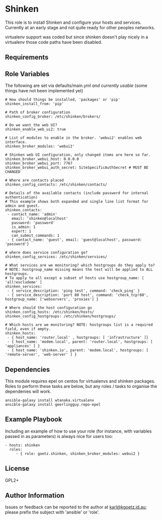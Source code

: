 Shinken
=======

This role is to install Shinken and configure your hosts and services.
Currently at an early stage and not quite ready for other peoples networks.

virtualenv support was coded but since shinken doesn't play nicely in a
virtualenv those code paths have been disabled.

Requirements
------------


Role Variables
--------------

The following are set via defaults/main.yml *and currently usable* (some things
have not been implemented yet)


    # How should things be installed, 'packages' or 'pip'
    shinken_install_from: 'pip'

    # Path of broker configuration
    shinken_config_broker: /etc/shinken/brokers/

    # Do we want the web UI?
    shinken_enable_web_ui2: true

    # List of modules to enable in the broker. 'webui2' enables web interface.
    shinken_broker_modules: 'webui2'

    # Shinken web UI configuration, only changed items are here so far.
    shinken_broker_webui_host: 0.0.0.0
    shinken_broker_webui_port: 7767
    shinken_broker_webui_auth_secret: SiteSpecificAuthSecret # MUST BE CHANGED

    # Where are contacts placed
    shinken_config_contacts: /etc/shinken/contacts/

    # Details of the available contacts (include password for internal authentication)
    # This example shows both expanded and single line list format for admin and guest.
    shinken_contacts:
     - contact_name: 'admin'
       email: 'shinken@localhost'
       password: 'password'
       is_admin: 1
       expert: 1
       can_submit_commands: 1
     - { contact_name: 'guest', email: 'guest@localhost', password: 'password'}

    # where does service configuration go?
    shinken_config_services: /etc/shinken/services/

    # What services are we monitoring? which hostgroups do they apply to?
    # NOTE: hostgroup_name missing means the test will be applied to ALL hostgroups.
    # To apply to all except a subset of hosts use hostgroup_name: [ 'all!excludeme' ]
    shinken_services:
     - { service_description: 'ping test', command: 'check_ping' }
     - { service_description: 'port 80 test', command: 'check_tcp!80', hostgroup_name: ['webservers', 'proxies'] }

    # Where should the host configuration go
    shinken_config_hosts: /etc/shinken/hosts/
    shinken_config_hostgroups: /etc/shinken/hostgroups/

    # Which hosts are we monitoring? NOTE: hostgroups list is a required field, even if empty.
    shinken_hosts:
     - { host_name: 'router.local' , hostgroups: [ 'infrastructure' ]}
     - { host_name: 'modem.local', parent: 'router.local', hostgroups: [ 'appliances' ] }
     - { host_name: 'shinken.io', parent: 'modem.local', hostgroups: [ 'remote-server', 'web-server' ] }


Dependencies
------------

This module requires epel on centos for virtualenvs and shinken packages. Roles
to perform these tasks are below, but any roles / tasks to organise the
dependenies will work.

    ansible-galaxy install wtanaka.virtualenv
    ansible-galaxy install geerlingguy.repo-epel

Example Playbook
----------------

Including an example of how to use your role (for instance, with variables passed in as parameters) is always nice for users too:

    - hosts: shinken
      roles:
         - { role: goetz.shinken, shinken_broker_modules: webui2 }

License
-------

GPL2+

Author Information
------------------

Issues or feedback can be reported to the author at karl@kgoetz.id.au; please
prefix the subject with 'ansible' or 'role'.

